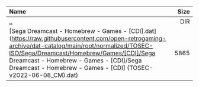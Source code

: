 |Name|Size|
|:---|---:|
|[..](../index.html)|DIR|
|[Sega Dreamcast - Homebrew - Games - [CDI].dat](https://raw.githubusercontent.com/open-retrogaming-archive/dat-catalog/main/root/normalized/TOSEC-ISO/Sega/Dreamcast/Homebrew/Games/[CDI]/Sega Dreamcast - Homebrew - Games - [CDI]/Sega Dreamcast - Homebrew - Games - [CDI] (TOSEC-v2022-06-08_CM).dat)|5865|
